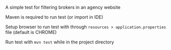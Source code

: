A simple test for filtering brokers in an agency website

Maven is required to run test (or import in IDE)

Setup browser to run test with through `resources > application.properties` file (default is CHROME)

Run test with `mvn test` while in the project directory

